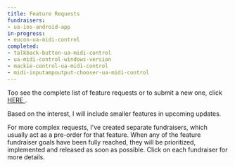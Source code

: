 ```yaml
---
title: Feature Requests
fundraisers:
- ua-ios-android-app
in-progress:
- eucon-ua-midi-control
completed: 
- talkback-button-ua-midi-control
- ua-midi-control-windows-version
- mackie-control-ua-midi-control
- midi-inputampoutput-chooser-ua-midi-control
---
```


Too see the complete list of feature requests or to submit a new one, click <a href="https://www.reddit.com/r/UaMidiControl/?f=flair_name%3A%22feature%20requests%22" target="_blank"> HERE </a>.

Based on the interest, I will include smaller features in upcoming updates.

For more complex requests, I've created separate fundraisers, which usually act as a pre-order for that feature.
When any of the feature fundraiser goals have been fully reached, they will be prioritized, implemented and released as soon as possible. Click on each fundraiser for more details.

